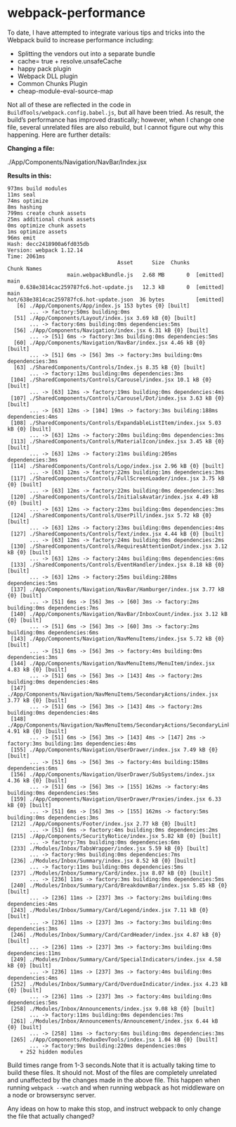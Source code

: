 # webpack-performance
To date, I have attempted to integrate various tips and tricks into the Webpack build to increase performance including:

+ Splitting the vendors out into a separate bundle
+ cache= true + resolve.unsafeCache
+ happy pack plugin
+ Webpack DLL plugin
+ Common Chunks Plugin
+ cheap-module-eval-source-map

Not all of these are reflected in the code in `BuildTools/webpack.config.babel.js`, but all have been tried. As result, the build’s performance has improved drastically; however, when I change one file, several unrelated files are also rebuild, but I cannot figure out why this happening. Here are further details:


**Changing a file:**

./App/Components/Navigation/NavBar/Index.jsx


**Results in this:**

```
973ms build modules       
11ms seal
74ms optimize
8ms hashing 
799ms create chunk assets
25ms additional chunk assets
0ms optimize chunk assets 
1ms optimize assets 
96ms emit
Hash: decc2418900a6fd035db
Version: webpack 1.12.14
Time: 2061ms
                                   Asset      Size  Chunks             Chunk Names
                   main.webpackBundle.js   2.68 MB       0  [emitted]  main
    0.638e3814cac259787fc6.hot-update.js   12.3 kB       0  [emitted]  main
hot/638e3814cac259787fc6.hot-update.json  36 bytes          [emitted]  
   [6] ./App/Components/App/index.js 153 bytes {0} [built]
       ... -> factory:50ms building:0ms
  [51] ./App/Components/Layout/index.jsx 3.69 kB {0} [built]
       ... -> factory:6ms building:0ms dependencies:5ms
  [56] ./App/Components/Navigation/index.jsx 6.31 kB {0} [built]
       ... -> [51] 6ms -> factory:3ms building:0ms dependencies:5ms
  [60] ./App/Components/Navigation/NavBar/index.jsx 4.46 kB {0} [built]
       ... -> [51] 6ms -> [56] 3ms -> factory:3ms building:0ms dependencies:3ms
  [63] ./SharedComponents/Controls/Index.js 8.35 kB {0} [built]
       ... -> factory:12ms building:0ms dependencies:3ms
 [104] ./SharedComponents/Controls/Carousel/index.jsx 10.1 kB {0} [built]
       ... -> [63] 12ms -> factory:19ms building:0ms dependencies:4ms
 [107] ./SharedComponents/Controls/Carousel/Dot/index.jsx 3.63 kB {0} [built]
       ... -> [63] 12ms -> [104] 19ms -> factory:3ms building:188ms dependencies:4ms
 [108] ./SharedComponents/Controls/ExpandableListItem/index.jsx 5.03 kB {0} [built]
       ... -> [63] 12ms -> factory:20ms building:0ms dependencies:3ms
 [113] ./SharedComponents/Controls/MaterialIcon/index.jsx 3.45 kB {0} [built]
       ... -> [63] 12ms -> factory:21ms building:205ms dependencies:3ms
 [114] ./SharedComponents/Controls/Logo/index.jsx 2.96 kB {0} [built]
       ... -> [63] 12ms -> factory:22ms building:1ms dependencies:3ms
 [117] ./SharedComponents/Controls/FullScreenLoader/index.jsx 3.75 kB {0} [built]
       ... -> [63] 12ms -> factory:22ms building:0ms dependencies:3ms
 [120] ./SharedComponents/Controls/InitialsAvatar/index.jsx 4.49 kB {0} [built]
       ... -> [63] 12ms -> factory:23ms building:0ms dependencies:3ms
 [124] ./SharedComponents/Controls/UserPill/index.jsx 5.72 kB {0} [built]
       ... -> [63] 12ms -> factory:23ms building:0ms dependencies:4ms
 [127] ./SharedComponents/Controls/Text/index.jsx 4.44 kB {0} [built]
       ... -> [63] 12ms -> factory:24ms building:0ms dependencies:2ms
 [130] ./SharedComponents/Controls/RequiresAttentionDot/index.jsx 3.12 kB {0} [built]
       ... -> [63] 12ms -> factory:24ms building:0ms dependencies:6ms
 [133] ./SharedComponents/Controls/EventHandler/index.jsx 8.18 kB {0} [built]
       ... -> [63] 12ms -> factory:25ms building:288ms dependencies:5ms
 [137] ./App/Components/Navigation/NavBar/Hamburger/index.jsx 3.77 kB {0} [built]
       ... -> [51] 6ms -> [56] 3ms -> [60] 3ms -> factory:2ms building:0ms dependencies:7ms
 [140] ./App/Components/Navigation/NavBar/InboxCount/index.jsx 3.12 kB {0} [built]
       ... -> [51] 6ms -> [56] 3ms -> [60] 3ms -> factory:2ms building:0ms dependencies:6ms
 [143] ./App/Components/Navigation/NavMenuItems/index.jsx 5.72 kB {0} [built]
       ... -> [51] 6ms -> [56] 3ms -> factory:4ms building:0ms dependencies:3ms
 [144] ./App/Components/Navigation/NavMenuItems/MenuItem/index.jsx 4.83 kB {0} [built]
       ... -> [51] 6ms -> [56] 3ms -> [143] 4ms -> factory:2ms building:0ms dependencies:4ms
 [147] ./App/Components/Navigation/NavMenuItems/SecondaryActions/index.jsx 3.77 kB {0} [built]
       ... -> [51] 6ms -> [56] 3ms -> [143] 4ms -> factory:2ms building:0ms dependencies:4ms
 [148] ./App/Components/Navigation/NavMenuItems/SecondaryActions/SecondaryLink/index.jsx 4.91 kB {0} [built]
       ... -> [51] 6ms -> [56] 3ms -> [143] 4ms -> [147] 2ms -> factory:3ms building:1ms dependencies:4ms
 [155] ./App/Components/Navigation/UserDrawer/index.jsx 7.49 kB {0} [built]
       ... -> [51] 6ms -> [56] 3ms -> factory:4ms building:158ms dependencies:6ms
 [156] ./App/Components/Navigation/UserDrawer/SubSystems/index.jsx 4.36 kB {0} [built]
       ... -> [51] 6ms -> [56] 3ms -> [155] 162ms -> factory:4ms building:0ms dependencies:5ms
 [159] ./App/Components/Navigation/UserDrawer/Proxies/index.jsx 6.33 kB {0} [built]
       ... -> [51] 6ms -> [56] 3ms -> [155] 162ms -> factory:5ms building:0ms dependencies:3ms
 [212] ./App/Components/Footer/index.jsx 2.77 kB {0} [built]
       ... -> [51] 6ms -> factory:4ms building:0ms dependencies:2ms
 [215] ./App/Components/SecurityNotice/index.jsx 5.82 kB {0} [built]
       ... -> factory:7ms building:0ms dependencies:6ms
 [233] ./Modules/Inbox/TabsWrapper/index.jsx 5.59 kB {0} [built]
       ... -> factory:9ms building:0ms dependencies:7ms
 [236] ./Modules/Inbox/Summary/index.jsx 8.52 kB {0} [built]
       ... -> factory:11ms building:0ms dependencies:5ms
 [237] ./Modules/Inbox/Summary/Card/index.jsx 8.07 kB {0} [built]
       ... -> [236] 11ms -> factory:3ms building:0ms dependencies:5ms
 [240] ./Modules/Inbox/Summary/Card/BreakdownBar/index.jsx 5.85 kB {0} [built]
       ... -> [236] 11ms -> [237] 3ms -> factory:2ms building:0ms dependencies:4ms
 [243] ./Modules/Inbox/Summary/Card/Legend/index.jsx 7.11 kB {0} [built]
       ... -> [236] 11ms -> [237] 3ms -> factory:3ms building:0ms dependencies:3ms
 [246] ./Modules/Inbox/Summary/Card/CardHeader/index.jsx 4.87 kB {0} [built]
       ... -> [236] 11ms -> [237] 3ms -> factory:3ms building:0ms dependencies:11ms
 [249] ./Modules/Inbox/Summary/Card/SpecialIndicators/index.jsx 4.58 kB {0} [built]
       ... -> [236] 11ms -> [237] 3ms -> factory:4ms building:0ms dependencies:4ms
 [252] ./Modules/Inbox/Summary/Card/OverdueIndicator/index.jsx 4.23 kB {0} [built]
       ... -> [236] 11ms -> [237] 3ms -> factory:4ms building:0ms dependencies:5ms
 [258] ./Modules/Inbox/Announcements/index.jsx 9.08 kB {0} [built]
       ... -> factory:11ms building:0ms dependencies:7ms
 [261] ./Modules/Inbox/Announcements/Announcement/index.jsx 6.44 kB {0} [built]
       ... -> [258] 11ms -> factory:6ms building:0ms dependencies:3ms
 [265] ./App/Components/ReduxDevTools/index.jsx 1.04 kB {0} [built]
       ... -> factory:9ms building:220ms dependencies:0ms
    + 252 hidden modules
```
Build times range from 1-3 seconds.Note that it is actually taking time to build these files. It should not. Most of the files are completely unrelated and unaffected by the changes made in the above file. This happen when running `webpack --watch` and when running webpack as hot middleware on a node or browsersync server. 

Any ideas on how to make this stop, and instruct webpack to only change the file that actually changed?

